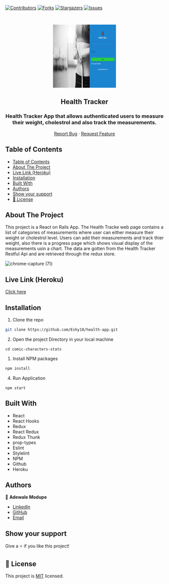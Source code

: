 [![Contributors][contributors-shield]][contributors-url]
[![Forks][forks-shield]][forks-url]
[![Stargazers][stars-shield]][stars-url]
[![Issues][issues-shield]][issues-url]

<!-- PROJECT LOGO -->

<br />
<p align="center">
   <a href="https://github.com/Eshy10/Eshy10/health-app">
    <p align="center"> <img src="./public/tracker.png" alt="React-logo" width="200" height="200"> </p>
  </a>
  <h2 align="center">Health Tracker</h2>
  <h3 align="center">Health Tracker App that allows authenticated users to measure their weight, cholestrol and also track the measurements.
</h3>

  <p align="center">
    <a href="https://github.com/Eshy10/Eshy10/health-app/issues">Report Bug</a>
    · 
    <a href="https://github.com/Eshy10/Eshy10/health-app/issues">Request Feature</a>
  </p>
</p>

<!-- TABLE OF CONTENTS -->
## Table of Contents

- [Table of Contents](#table-of-contents)
- [About The Project](#about-the-project)
- [Live Link (Heroku)](#live-link-heroku)
- [Installation](#installation)
- [Built With](#built-with)
- [Authors](#authors)
- [Show your support](#show-your-support)
- [📝 License](#-license)

<!-- ABOUT THE PROJECT -->
## About The Project

This project is a React on Rails App. The Health Tracke web page contains a list of categories of measurements where user can either measure their weight or cholestrol level. Users can add their measurements and track thier weight, also there is a progress page which shows visual display of the measurements usin a chart. The data are gotten from the Health Tracker Restful Api and are retrieved through the redux store.

![chrome-capture (7)](https://user-images.githubusercontent.com/52670459/95810459-ece0ff80-0d08-11eb-87c1-b362eb2e35cf.gif))

<!-- Live Link (Heroku) -->

## Live Link (Heroku)

[Click here]( https://comic-characters-stats.herokuapp.com/)

<!-- INSTALLATION -->

## Installation

1. Clone the repo
```sh
git clone https://github.com/Eshy10/health-app.git
```
2. Open the project Directory in your local machine
```
cd comic-characters-stats
```
1. Install NPM packages
```sh
npm install
```
4. Run Application
```JS
npm start
```
<!-- BUILD WITH -->

## Built With

- React
- React Hooks
- Redux
- React Redux
- Redux Thunk
- prop-types
- Eslint
- Stylelint
- NPM
- Github
- Heroku

<!-- CONTACT -->
## Authors

👤 **Adewale Modupe** 
    
- [LinkedIn](https://www.linkedin.com/in/adewale-adeshola/)
- [GitHub](https://github.com/Eshy10)
- [Email](adewalebose15@gmail.com)

## Show your support

Give a ⭐️ if you like this project!

<!-- MARKDOWN LINKS & IMAGES -->
<!-- https://www.markdownguide.org/basic-syntax/#reference-style-links -->
[contributors-shield]: https://img.shields.io/github/contributors/Eshy10/health-app.svg?style=flat-square
[contributors-url]: https://github.com/Eshy10/health-app/graphs/contributors
[forks-shield]: https://img.shields.io/github/forks/Eshy10/health-app.svg?style=flat-square
[forks-url]: https://github.com/Eshy10/health-app/network/members
[stars-shield]: https://img.shields.io/github/stars/Eshy10/health-app.svg?style=flat-square
[stars-url]: https://github.com/Eshy10/health-app/stargazers
[issues-shield]: https://img.shields.io/github/issues/Eshy10/health-app.svg?style=flat-square
[issues-url]: https://github.com/health-app/issues

## 📝 License

This project is [MIT](https://opensource.org/licenses/MIT) licensed.
